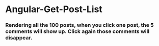# Angular-Get-Post-List

### Rendering all the 100 posts, when you click one post, the 5 comments will show up. Click again those comments will disappear.
